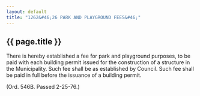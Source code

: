 ```yaml
---
layout: default 
title: "1262&#46;26 PARK AND PLAYGROUND FEES&#46;"
---
```


{{ page.title }}
----------------

There is hereby established a fee for park and playground purposes, to
be paid with each building permit issued for the construction of a
structure in the Municipality. Such fee shall be as established by
Council. Such fee shall be paid in full before the issuance of a
building permit.

(Ord. 546B. Passed 2-25-76.)
